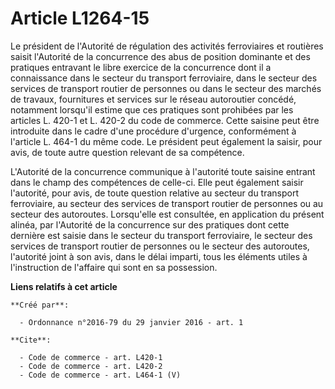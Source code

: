 # Article L1264-15

Le président de l'Autorité de régulation des activités ferroviaires et routières saisit l'Autorité de la concurrence des abus
de position dominante et des pratiques entravant le libre exercice de la concurrence dont il a connaissance dans le secteur
du transport ferroviaire, dans le secteur des services de transport routier de personnes ou dans le secteur des marchés de
travaux, fournitures et services sur le réseau autoroutier concédé, notamment lorsqu'il estime que ces pratiques sont
prohibées par les articles 
L. 420-1 
et 
L. 420-2 
du code de commerce. Cette saisine peut être introduite dans le cadre d'une procédure d'urgence, conformément à l'article L.
464-1 du même code. Le président peut également la saisir, pour avis, de toute autre question relevant de sa compétence. 

L'Autorité de la concurrence communique à l'autorité toute saisine entrant dans le champ des compétences de celle-ci. Elle
peut également saisir l'autorité, pour avis, de toute question relative au secteur du transport ferroviaire, au secteur des
services de transport routier de personnes ou au secteur des autoroutes. Lorsqu'elle est consultée, en application du présent
alinéa, par l'Autorité de la concurrence sur des pratiques dont cette dernière est saisie dans le secteur du transport
ferroviaire, le secteur des services de transport routier de personnes ou le secteur des autoroutes, l'autorité joint à son
avis, dans le délai imparti, tous les éléments utiles à l'instruction de l'affaire qui sont en sa possession.

**Liens relatifs à cet article**

	**Créé par**:

	  - Ordonnance n°2016-79 du 29 janvier 2016 - art. 1

	**Cite**:

	  - Code de commerce - art. L420-1
	  - Code de commerce - art. L420-2
	  - Code de commerce - art. L464-1 (V)
